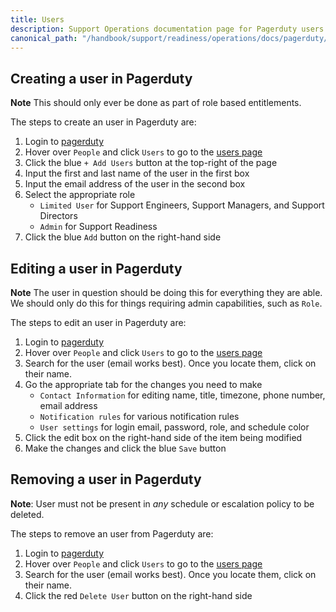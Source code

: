 ```yaml
---
title: Users
description: Support Operations documentation page for Pagerduty users
canonical_path: "/handbook/support/readiness/operations/docs/pagerduty/users"
---
```


## Creating a user in Pagerduty

**Note** This should only ever be done as part of role based entitlements.

The steps to create an user in Pagerduty are:

1. Login to [pagerduty](https://gitlab.pagerduty.com/)
1. Hover over `People` and click `Users` to go to the
   [users page](https://gitlab.pagerduty.com/users-new)
1. Click the blue `+ Add Users` button at the top-right of the page
1. Input the first and last name of the user in the first box
1. Input the email address of the user in the second box
1. Select the appropriate role
   - `Limited User` for Support Engineers, Support Managers, and Support Directors
   - `Admin` for Support Readiness
1. Click the blue `Add` button on the right-hand side

## Editing a user in Pagerduty

**Note** The user in question should be doing this for everything they are able.
We should only do this for things requiring admin capabilities, such as `Role`.

The steps to edit an user in Pagerduty are:

1. Login to [pagerduty](https://gitlab.pagerduty.com/)
1. Hover over `People` and click `Users` to go to the
   [users page](https://gitlab.pagerduty.com/users-new)
1. Search for the user (email works best). Once you locate them, click on their
   name.
1. Go the appropriate tab for the changes you need to make
   - `Contact Information` for editing name, title, timezone, phone number,
     email address
   - `Notification rules` for various notification rules
   - `User settings` for login email, password, role, and schedule color
1. Click the edit box on the right-hand side of the item being modified
1. Make the changes and click the blue `Save` button

## Removing a user in Pagerduty

**Note**: User must not be present in *any* schedule or escalation policy to be
deleted.

The steps to remove an user from Pagerduty are:

1. Login to [pagerduty](https://gitlab.pagerduty.com/)
1. Hover over `People` and click `Users` to go to the
   [users page](https://gitlab.pagerduty.com/users-new)
1. Search for the user (email works best). Once you locate them, click on their
   name.
1. Click the red `Delete User` button on the right-hand side
